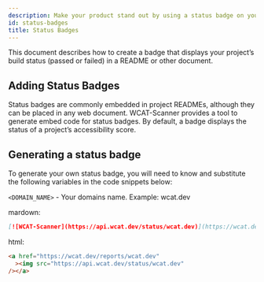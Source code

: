 ```yaml
---
description: Make your product stand out by using a status badge on your report or metrics.
id: status-badges
title: Status Badges
---
```


This document describes how to create a badge that displays your project’s build status (passed or failed) in a README or other document.

## Adding Status Badges

Status badges are commonly embedded in project READMEs, although they can be placed in any web document. WCAT-Scanner provides a tool to generate embed code for status badges. By default, a badge displays the status of a project’s accessibility score.

## Generating a status badge

To generate your own status badge, you will need to know and substitute the following variables in the code snippets below:

`<DOMAIN_NAME>` - Your domains name. Example: wcat.dev

mardown:

```markdown
[![WCAT-Scanner](https://api.wcat.dev/status/wcat.dev)](https://wcat.dev/reports/wcat.dev)
```

html:

```html
<a href="https://wcat.dev/reports/wcat.dev"
  ><img src="https://api.wcat.dev/status/wcat.dev"
/></a>
```
